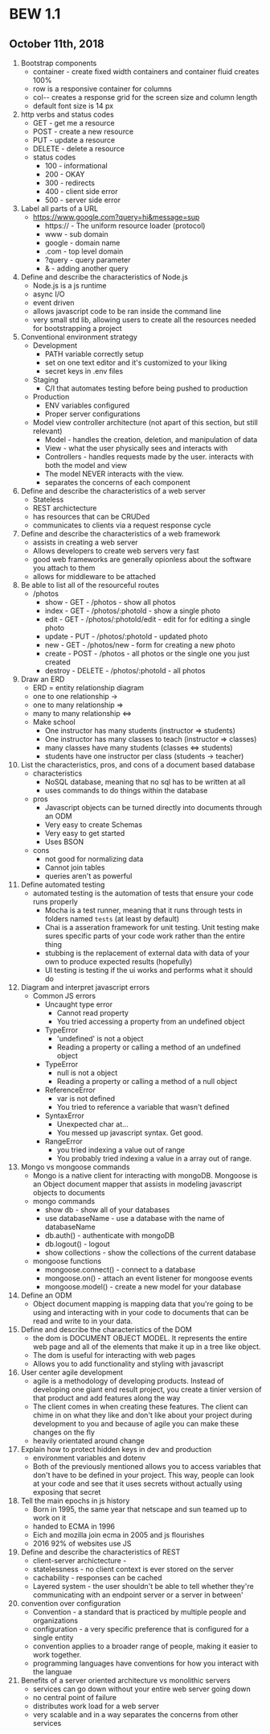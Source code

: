 # BEW 1.1
## October 11th, 2018

1. Bootstrap components
	* container - create fixed width containers and container fluid creates 100% 
	* row is a responsive container for columns
	* col-*-* creates a response grid for the screen size and column length
	* default font size is 14 px
2. http verbs and status codes
	* GET - get me a resource
	* POST - create a new resource
	* PUT - update a resource
	* DELETE - delete a resource
	* status codes
		* 100 - informational
		* 200 - OKAY
		* 300 - redirects
		* 400 - client side error
		* 500 - server side error
3. Label all parts of a URL
	* https://www.google.com?query=hi&message=sup
		* https:// - The uniform resource loader (protocol)
		* www - sub domain
		* google - domain name
		* .com - top level domain
		* ?query - query parameter
		* & - adding another query
4. Define and describe the characteristics of Node.js
	* Node.js is a js runtime
	* async I/O
	* event driven
	* allows javascript code to be ran inside the command line
	* very small std lib, allowing users to create all the resources needed for bootstrapping a project 
5. Conventional environment strategy
	* Development
		* PATH variable correctly setup
		* set on one text editor and it's customized to your liking
		* secret keys in .env files
	* Staging
		* C/I that automates testing before being pushed to production
	* Production
		* ENV variables configured
		* Proper server configurations
	* Model view controller architecture (not apart of this section, but still relevant)
		* Model - handles the creation, deletion, and manipulation of data
		* View - what the user physically sees and interacts with
		* Controllers - handles requests made by the user. interacts with both the model and view
		* The model NEVER interacts with the view.
		* separates the concerns of each component
6. Define and describe the characteristics of a web server
	* Stateless
	* REST archictecture
	* has resources that can be CRUDed
	* communicates to clients via a request response cycle
7. Define and describe the characteristics of a web framework
	* assists in creating a web server
	* Allows developers to create web servers very fast
	* good web frameworks are generally opionless about the software you attach to them
	* allows for middleware to be attached
8. Be able to list all of the resourceful routes
	* /photos
		* show - GET - /photos - show all photos
		* index - GET - /photos/:photoId - show a single photo
		* edit - GET - /photos/:photoId/edit - edit for for editing a single photo
		* update - PUT - /photos/:photoId - updated photo
		* new - GET - /photos/new - form for creating a new photo
		* create - POST - /photos - all photos or the single one you just created
		* destroy - DELETE - /photos/:photoId - all photos
9. Draw an ERD
	* ERD = entity relationship diagram
	* one to one relationship ->
	* one to many relationship => 
	* many to many relationship <=>
	* Make school
		* One instructor has many students (instructor => students)
		* One instructor has many classes to teach (instructor => classes)
		* many classes have many students (classes <=> students)
		* students have one instructor per class (students -> teacher)
10. List the characteristics, pros, and cons of a document based database
	* characteristics
		* NoSQL database, meaning that no sql has to be written at all
		* uses commands to do things within the database
	* pros
		* Javascript objects can be turned directly into documents through an ODM
		* Very easy to create Schemas
		* Very easy to get started
		* Uses BSON
	* cons
		* not good for normalizing data
		* Cannot join tables
		* queries aren't as powerful
11. Define automated testing
	* automated testing is the automation of tests that ensure your code runs properly
		* Mocha is a test runner, meaning that it runs through tests in folders named `tests` (at least by default)
		* Chai is a asseration framework for unit testing. Unit testing make sures specific parts of your code work rather than the entire thing
		* stubbing is the replacement of external data with data of your own to produce expected results (hopefully)
		* UI testing is testing if the ui works and performs what it should do
12. Diagram and interpret javascript errors
	* Common JS errors
		* Uncaught type error
			* Cannot read property
			* You tried accessing a property from an undefined object
		* TypeError
			* 'undefined' is not a object
			* Reading a property or calling a method of an undefined object
		* TypeError
			* null is not a object
			* Reading a property or calling a method of a null object
		* ReferenceError
			* var is not defined
			* You tried to reference a variable that wasn't defined
		* SyntaxError
			* Unexpected char at...
			* You messed up javascript syntax. Get good.
		* RangeError
			* you tried indexing a value out of range
			* You probably tried indexing a value in a array out of range.
13. Mongo vs mongoose commands
	* Mongo is a native client for interacting with mongoDB. Mongoose is an Object document mapper that assists in modeling javascript objects to documents
	* mongo commands
		* show db - show all of your databases
		* use databaseName - use a database with the name of databaseName
		* db.auth() - authenticate with mongoDB
		* db.logout() - logout
		* show collections - show the collections of the current database
	* mongoose functions
		* mongoose.connect() - connect to a database
		* mongoose.on() - attach an event listener for mongoose events
		* mongoose.model() - create a new model for your database
14. Define an ODM
	* Object document mapping is mapping data that you're going to be using and interacting with in your code to documents that can be read and write to in your data.
15. Define and describe the characteristics of the DOM
	* the dom is DOCUMENT OBJECT MODEL. It represents the entire web page and all of the elements that make it up in a tree like object.
	* The dom is useful for interacting with web pages
	* Allows you to add functionality and styling with javascript
16. User center agile development
	* agile is a methodology of developing products. Instead of developing one giant end result project, you create a tinier version of that product and add features along the way
	* The client comes in when creating these features. The client can chime in on what they like and don't like about your project during development to you and because of agile you can make these changes on the fly
	* heavily orientated around change
17. Explain how to protect hidden keys in dev and production
	* environment variables and dotenv
	* Both of the previously mentioned allows you to access variables that don't have to be defined in your project. This way, people can look at your code and see that it uses secrets without actually using exposing that secret
18. Tell the main epochs in js history
	* Born in 1995, the same year that netscape and sun teamed up to work on it
	* handed to ECMA in 1996
	* Eich and mozilla join ecma in 2005 and js flourishes
	* 2016 92% of websites use JS
19. Define and describe the characteristics of REST
	* client-server archictecture - 
	* statelessness - no client context is ever stored on the server
	* cachability - responses can be cached 
	* Layered system - the user shouldn't be able to tell whether they're communicating with an endpoint server or a server in between'
20. convention over configuration
	* Convention - a standard that is practiced by multiple people and organizations
	* configuration - a very specific preference that is configured for a single entity
	* convention applies to a broader range of people, making it easier to work together.
	* programming languages have conventions for how you interact with the languae
21. Benefits of a server oriented architecture vs monolithic servers
	* services can go down without your entire web server going down
	* no central point of failure
	* distributes work load for a web server
	* very scalable and in a way separates the concerns from other services
